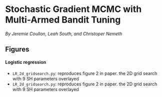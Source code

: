 # Stochastic Gradient MCMC with Multi-Armed Bandit Tuning

_By Jeremie Coullon, Leah South, and Christoper Nemeth_


## Figures

#### Logistic regression

- `LR_2d_gridsearch.py`: reproduces figure 2 in paper. the 2D grid search with 9 SH parameters overlayed
- `LR_2d_gridsearch.py`: reproduces figure 2 in paper. the 2D grid search with 9 SH parameters overlayed
